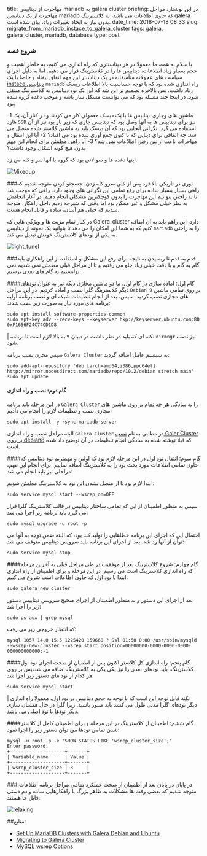title: مهاجرت از دیتابیس mariadb به galera cluster
briefing: در این نوشتار، مراحل مهاجرت از یک دیتابیس mariadb که حاوی اطلاعات می باشد، به کلاسترینگ galera بدون نیاز به ایجاد تغییرات زیاد، بیان شده است.
date_time: 2018-07-18 08:33
slug: migrate_from_mariadb_instace_to_galera_cluster
tags: galera, galera_cluster, mariadb, database 
type: post

### شروع قصه
با سلام به همه، ما معمولا در هر دیتاسنتری که راه اندازی می کنیم، به خاطر اهمیت و حجم بسیار زیاد اطلاعات، دیتابیس ها را در کلاسترینگ قرار می دهیم. اما به دلیل اجرای سیاست های عجولانه متأسفانه در یک دیتاسنتر این مهم اتفاق نیفتاد و خاصا با یک [instace دیتابیس][database_instace] `mariadb` راه اندازی شده بود که با توجه حساسیت بالا اطلاعات ریسک زیاد داشت. پس بالاخره تصمیم بر این شد که این یک نود دیتابیس به کلاسترینگ منتقل شود. در اینجا چند مشئله بود که می توانست مشکل ساز باشه و موجب دغده گروه شده بود:

 -1 ماشین های وجازی دیتابیس ها با یک دیسک معمولی کار می کردند و در کنار آن، یک هارد `SSD` نیز برای دیتابیس ها به آنها وصل بود که دیتابیس جاری که زیر بار بود نیز از آن استفاده می کرد. نگرانی آنجایی بود که آن دیسک باید به ماشین کلاستر شده متصل می شد. چه اتفاقی برای دیتایی که تا کنون جمع آوری شده بود می افتاد؟
  2- آیا این انتقال و مهاجرات باعث از بین رفتن اطلاعات نمی شد؟
  3- آیا راهی مطمئن برای انجام این مهم بدون هیچ گونه اشکال وجود داشت؟
 
 اینها دغده ها و سوالاتی بود که گروه با آنها سر و کله می زد.


![Mixedup](mixedup.jpg)

###نوری در تاریکی
بالاخره پس از کلی سرو کله زدن، جسجتو کردن متوجه شدیم که راهی بسیار بسیار ساده برای رفع تمامی این نگرانی های وجود دارد. راهی که موجب شد تا به راحتی بتوانیم این مهاجرت را بدون کوچکترین مشکلی انجام دهیم. در آغاز انجامش به نظر خیلی مشکل و غیر ممکن بود اما وقتی که شیرجه زدیم داخل راهکار، متوجه شدیم که خیلی هم آسان، ساده و قابل انجام هست.

در کنار تمام مزیت ها و ویژگی هایی که Galera_cluster دارد، این راهم باید به آن اضافه کنیم که به شما این امکان را می دهد تا بتوانید یک نمونه از دیتابیس `mariadb` را به راحتی به یکی از نودهای کلاسترینگ خودش تبدیل می کند.

![light_tunel](light_tunel.jpg)

###قدم به قدم تا ریسیدن به نتیجه 
برای رفع این مشکل و استفاده از این راهکاری باید گام به گام و با دقت خیلی زیاد جلو می رفتیم و تا از مراحل قبلی مطمئن نمی شدیم نمی توانستیم به گام های بعدی برسیم.

####گام اول: آماده سازی
در گام اول، ما دو ماشین مجازی دیگه نیز به عنوان نودهای دیگر کلاسترینگ گلرا نصب و آماده کردیم. در این مراحل `Debian 9` بر روی تمامی ماشین های مجازی نصب گردید. سپس، بعد از انجام تنظیمات شبکه ای و نصب برنامه اولیه برنامه های مورد نیاز به صورت زیر نصب شدند:

    sudo apt install software-properties-common
    sudo apt-key adv --recv-keys --keyserver hkp://keyserver.ubuntu.com:80 0xF1656F24C74CD1D8

 | نکته ای که باید در نظر داشت در دبیان ۹ به بالا لازم است تا برنامه `dirmngr` نیز نصب شود.
 
 سپس مخزن نصب برنامه `Galera Cluster` به سیستم عامل اضافه گردید:
 
    sudo add-apt-repository 'deb [arch=amd64,i386,ppc64el] http://mirror.nodesdirect.com/mariadb/repo/10.2/debian stretch main'
    sudo apt update
    
#### گام دوم: نصب و راه اندازی
در این مرحله باید برنامه `Galera Cluster` را به سادگی هر چه تمام بر روی ماشین های مجازی نصب و تنظیمات لازم را انجام می دادیم:

    sudo apt install -y rsync mariadb-server

البته مراحل نصب و راه اندازی `Galera Cluster` در مطلبی به نام [نصب Galer Cluster بر روی debian8][galer_debian8] که قبلا نوشته شده به سادگی انجام تنظیمات در آن توضیح داد شده است.

####گام سوم: انتقال نود اول
در این مرحله لازم بود که اولین و مهمتریم نود دیتابیس که حاوی تمامی اطلاعات مورد بحث بود را به کلاسترینگ اضافه نماییم. برای انجام این مهم، مراحلی نیز باید انجام می شد:

ابتدا لازم بود تا از متصل نشدن این نود به کلاسترینگ مطمئن شویم:

    sudo service mysql start --wsrep_on=OFF
    
سپس به منظور اطمینان از این که تمامی ساختار دیتابیس در قالب کلاسترینگ گلرا قرار می گیرد باید برنامه زیر اجرا می شد:

    sudo mysql_upgrade -u root -p
    
احتمال این که اجرای این برنامه خطاهایی را تولید کند بود، که البته ضمن توجه به آنها می توان از آنها رد شد. بعد از اجرای این برنامه باید سرویس دیتابیس متوقف می شد:

    sudo service mysql stop
    
####گام چهارم: شروع کلاسترینگ
بعد از موفقیت در طی مراحل قبلی به آخرین مرحله که راه اندازی کلاسترینگ است می رسیم. در این مرحله و برای اطمینان از راه اندازی ابتدا با نود اول که حاوی اطاعلات است شروع می کنیم:

    sudo galera_new_cluster
    
بعد از اجرای این دستور و به منظور اطمینان از اجرای صحیح سرویس دیتابیس دستور زیر را اجرا شد:

    sudo ps aux | grep mysql

که انتظار خروجی زیر می رفت:

    mysql 1057 14.0 15.5 1225420 159668 ? Ssl 01:50 0:00 /usr/sbin/mysqld --wsrep-new-cluster --wsrep_start_position=00000000-0000-0000-0000-000000000000:-1

####گام پنجم: راه اندازی کل کلاستر
اکنون پس از اطمیان از صحت اجرای نود اول کلاسترینگ، باید نودهای بعدی را نیز  یکی یکی به کلاسترینگ اضافه می شد،پس بر روی هر کدام از نود های دستور زیر اجرا شد:

    sudo service mysql start

 | نکته قابل توجه این است که با توجه به حجم دیتابیس در نود اول، معمولا راه اندازی دیگر نودهای گلرا مدتی طول می کشد باید صبور باشید. زیرا گلرا در حال همسان سازی دیگر نودها با نود اصلی می باشد.
 
 ####گام ششم: اطمینان از کلاسترینگ
 در این مرحله و برای اطمینان کامل از کلاستر شدن تمامی نودها می توان دستور زیر را اجرا نمود:
 
    mysql -u root -p -e "SHOW STATUS LIKE 'wsrep_cluster_size';"
    Enter password:
    +--------------------+-------+
    | Variable_name      | Value |
    +--------------------+-------+
    | wsrep_cluster_size | 3     |
    +--------------------+-------+
    
###در پایان
در پایان بعد از اطمینان از صحت عملکرد تمامی مراحل برنامه اطلاعات، متوجه شدیم که بعضی وقت ها مشکلات به ظاهر بزرگ با راهکارهایی ساده و دم دستی قابل حا هستند.

![relaxing](relaxing.jpeg)


##منابع:
 * [Set Up MariaDB Clusters with Galera Debian and Ubuntu][MariaDB_Clusters]
 * [Migrating to Galera Cluster][Migrating_to_Galera]
 * [MySQL wsrep Options][wsrep_Options]

[database_instace]: https://www.lifewire.com/database-instance-1019612
[galer_debian8]: http://shgn.ir/2017-08-16/galera_cluster.html 
[MariaDB_Clusters]: https://www.linode.com/docs/databases/mariadb/set-up-mariadb-clusters-with-galera-debian-and-ubuntu/
[Migrating_to_Galera]: http://galeracluster.com/documentation-webpages/migration.html
[wsrep_Options]: http://galeracluster.com/documentation-webpages/mysqlwsrepoptions.html